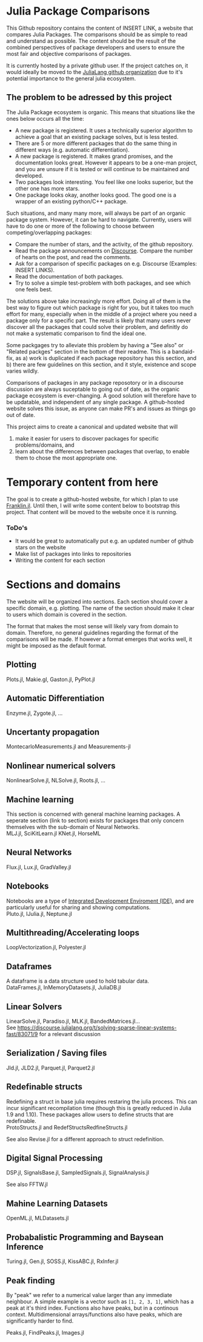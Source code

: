 # Julia Package Comparisons
This Github repository contains the content of INSERT LINK, a website that compares Julia Packages. The comparisons should be as simple to read and understand as possible.
The content should be the result of the combined perspectives of package developers and users to ensure the most fair and objective comparisons of packages.

It is currently hosted by a private github user. If the project catches on, it would ideally be moved to the [JuliaLang github organization](https://github.com/JuliaLang) due to it's potential importance to the general julia ecosystem.

## The problem to be adressed by this project
The Julia Package ecosystem is organic. This means that situations like the ones below occurs all the time:
* A new package is registered. It uses a technically superior algorithm to achieve a goal that an existing package solves, but is less tested.
* There are 5 or more different packages that do the same thing in different ways (e.g. automatic differentiation).
* A new package is registered. It makes grand promises, and the documentation looks great. However it appears to be a one-man project, and you are unsure if it is tested or will continue to be maintained and developed.
* Two packages look interesting. You feel like one looks superior, but the other one has more stars.
* One package looks okay, another looks good. The good one is a wrapper of an existing python/C++ package.

Such situations, and many many more, will always be part of an organic package system. However, it can be hard to navigate. 
Currently, users will have to do one or more of the following to choose between competing/overlapping packages:
* Compare the number of stars, and the activity, of the github repository.
* Read the package announcements on [Discourse](https://discourse.julialang.org/c/package-announcements). Compare the number of hearts on the post, and read the comments.
* Ask for a comparison of specific packages on e.g. Discourse (Examples: INSERT LINKS).
* Read the documentation of both packages.
* Try to solve a simple test-problem with both packages, and see which one feels best.

The solutions above take increasingly more effort. Doing all of them is the best way to figure out which package is right for you, but it takes too much effort for many, especially when in the middle of a project where you need a package only for a specific part. The result is likely that many users never discover all the packages that could solve their problem, and definitly do not make a systematic comparison to find the ideal one.

Some packgages try to alleviate this problem by having a "See also" or "Related packges" section in the bottom of their readme. This is a bandaid-fix, as a) work is duplicated if each package repository has this section, and b) there are few guidelines on this section, and it style, existence and scope varies wildly.

Comparisons of packages in any package reposotory or in a discourse discussion are always suceptable to going out of date, as the organic package ecosystem is ever-changing. A good solution will therefore have to be updatable, and independent of any single package. A github-hosted website solves this issue, as anyone can make PR's and issues as things go out of date.

This project aims to create a canonical and updated website that will
1) make it easier for users to discover packages for specific problems/domains, and
1) learn about the differences between packages that overlap, to enable them to chose the most appropriate one.

# Temporary content from here
The goal is to create a github-hosted website, for which I plan to use [Franklin.jl](https://github.com/tlienart/Franklin.jl). Until then, I will write some content below to bootstrap this project. That content will be moved to the website once it is running.

### ToDo's
* It would be great to automatically put e.g. an updated number of github stars on the website
* Make list of packages into links to repositories
* Writing the content for each section

# Sections and domains
The website will be organized into sections. Each section should cover a specific domain, e.g. plotting. The name of the section should make it clear 
to users which domain is covered in the section.

The format that makes the most sense will likely vary from domain to domain. Therefore, no general guidelines regarding the 
format of the comparisons will be made. If however a format emerges that works well, it might be imposed as the default format. 

## Plotting
Plots.jl, Makie.gl, Gaston.jl, PyPlot.jl

## Automatic Differentiation
Enzyme.jl, Zygote.jl, ...

## Uncertanty propagation
MontecarloMeasurements.jl and Measurements-jl

## Nonlinear numerical solvers
NonlinearSolve.jl, NLSolve.jl, Roots.jl, ...

## Machine learning
This section is concerned with general machine learning packages. A seperate section (link to section) exists for 
packages that only concern themselves with the sub-domain of Neural Networks.  
MLJ.jl, SciKitLearn.jl KNet.jl, HorseML

## Neural Networks
Flux.jl, Lux.jl, GradValley.jl

## Notebooks
Notebooks are a type of [Integrated Development Enviroment (IDE)](https://en.wikipedia.org/wiki/Integrated_development_environment), and 
are particularly useful for sharing and showing computations.  
Pluto.jl, IJulia.jl, Neptune.jl

## Multithreading/Accelerating loops
LoopVectorization.jl, Polyester.jl

## Dataframes
A dataframe is a data structure used to hold tabular data.  
DataFrames.jl, InMemoryDatasets.jl, JuliaDB.jl

## Linear Solvers
LinearSolve.jl, Paradiso.jl, MLK.jl, BandedMatrices.jl...  
See https://discourse.julialang.org/t/solving-sparse-linear-systems-fast/83071/9 
for a relevant discussion

## Serialization / Saving files
Jld.jl, JLD2.jl, Parquet.jl, Parquet2.jl

## Redefinable structs
Redefining a struct in base julia requires restaring the julia process. This can incur significant recompilation time (though this is greatly reduced in Julia 1.9 and 1.10).
These packages allow users to define structs that are redefinable.  
ProtoStructs.jl and RedefStructsRedfineStructs.jl  

See also Revise.jl for a different approach to struct redefinition.

## Digital Signal Processing
DSP.jl, SignalsBase.jl, SampledSignals.jl, SignalAnalysis.jl  

See also FFTW.jl

## Mahine Learning Datasets
OpenML.jl, MLDatasets.jl

## Probabalistic Programming and Baysean Inference
Turing.jl, Gen.jl, SOSS.jl, KissABC.jl, RxInfer.jl

## Peak finding
By "peak" we refer to a numerical value larger than any immediate neighbour. A simple example is a 
vector such as `[1, 2, 3, 1]`, which has a peak at it's third index. Functions also have peaks, but in a 
continous context. Multidimensional arrays/functions also have peaks, which are significantly harder to find.  

Peaks.jl, FindPeaks.jl, Images.jl
